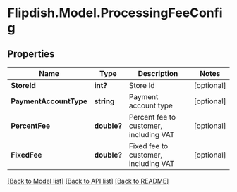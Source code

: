 # Flipdish.Model.ProcessingFeeConfig
## Properties

Name | Type | Description | Notes
------------ | ------------- | ------------- | -------------
**StoreId** | **int?** | Store Id | [optional] 
**PaymentAccountType** | **string** | Payment account type | [optional] 
**PercentFee** | **double?** | Percent fee to customer, including VAT | [optional] 
**FixedFee** | **double?** | Fixed fee to customer, including VAT | [optional] 

[[Back to Model list]](../README.md#documentation-for-models) [[Back to API list]](../README.md#documentation-for-api-endpoints) [[Back to README]](../README.md)

